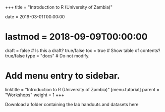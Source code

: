 +++
title = "Introduction to R (University of Zambia)"

date = 2019-03-01T00:00:00
# lastmod = 2018-09-09T00:00:00

draft = false  # Is this a draft? true/false
toc = true  # Show table of contents? true/false
type = "docs"  # Do not modify.

# Add menu entry to sidebar.
linktitle = "Introduction to R (University of Zambia)"
[menu.tutorial]
  parent = "Workshops"
  weight = 1
+++

Download a folder containing the lab handouts and datasets here

